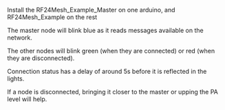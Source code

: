 Install the RF24Mesh_Example_Master on one arduino, and RF24Mesh_Example on the rest

The master node will blink blue as it reads messages available on the network.

The other nodes will blink green (when they are connected) or
red (when they are disconnected).

Connection status has a delay of around 5s before it is reflected in the lights.

If a node is disconnected, bringing it closer to the master or upping the PA level
will help.

